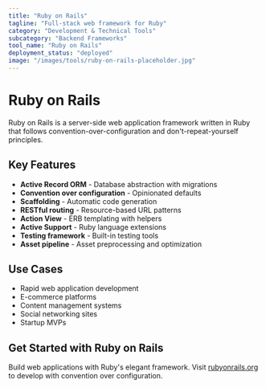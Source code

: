 ```yaml
---
title: "Ruby on Rails"
tagline: "Full-stack web framework for Ruby"
category: "Development & Technical Tools"
subcategory: "Backend Frameworks"
tool_name: "Ruby on Rails"
deployment_status: "deployed"
image: "/images/tools/ruby-on-rails-placeholder.jpg"
---
```


# Ruby on Rails

Ruby on Rails is a server-side web application framework written in Ruby that follows convention-over-configuration and don't-repeat-yourself principles.

## Key Features

- **Active Record ORM** - Database abstraction with migrations
- **Convention over configuration** - Opinionated defaults
- **Scaffolding** - Automatic code generation
- **RESTful routing** - Resource-based URL patterns
- **Action View** - ERB templating with helpers
- **Active Support** - Ruby language extensions
- **Testing framework** - Built-in testing tools
- **Asset pipeline** - Asset preprocessing and optimization

## Use Cases

- Rapid web application development
- E-commerce platforms
- Content management systems
- Social networking sites
- Startup MVPs

## Get Started with Ruby on Rails

Build web applications with Ruby's elegant framework. Visit [rubyonrails.org](https://rubyonrails.org) to develop with convention over configuration.